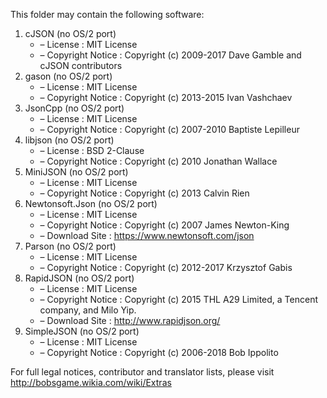 ﻿This folder may contain the following software:

1. cJSON (no OS/2 port)
   - – License : MIT License
   - – Copyright Notice : Copyright (c) 2009-2017 Dave Gamble and cJSON contributors
2. gason (no OS/2 port)
   - – License : MIT License
   - – Copyright Notice : Copyright (c) 2013-2015 Ivan Vashchaev
3. JsonCpp (no OS/2 port)
   - – License : MIT License
   - – Copyright Notice : Copyright (c) 2007-2010 Baptiste Lepilleur
4. libjson (no OS/2 port)
   - – License : BSD 2-Clause
   - – Copyright Notice : Copyright (c) 2010 Jonathan Wallace
5. MiniJSON (no OS/2 port)
   - – License : MIT License
   - – Copyright Notice : Copyright (c) 2013 Calvin Rien
6. Newtonsoft.Json (no OS/2 port)
   - – License : MIT License
   - – Copyright Notice : Copyright (c) 2007 James Newton-King
   - – Download Site : https://www.newtonsoft.com/json
7. Parson (no OS/2 port)
   - – License : MIT License
   - – Copyright Notice : Copyright (c) 2012-2017 Krzysztof Gabis
8. RapidJSON (no OS/2 port)
   - – License : MIT License
   - – Copyright Notice : Copyright (c) 2015 THL A29 Limited, a Tencent company, and Milo Yip.
   - – Download Site : http://www.rapidjson.org/
9. SimpleJSON (no OS/2 port)
   - – License : MIT License
   - – Copyright Notice : Copyright (c) 2006-2018 Bob Ippolito

For full legal notices, contributor and translator lists, please visit http://bobsgame.wikia.com/wiki/Extras